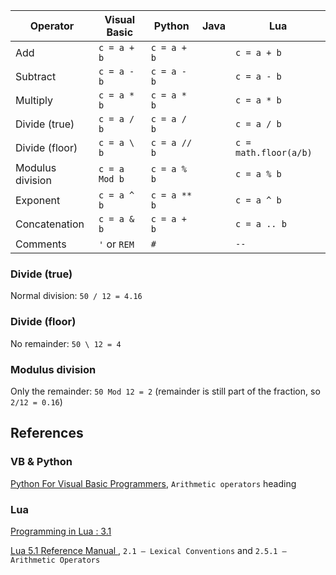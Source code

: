 
| Operator       | Visual Basic | Python      | Java        | Lua         |
|----------------|--------------|-------------|-------------|-------------|
| Add            | `c = a + b`  | `c = a + b` |             | `c = a + b` |
| Subtract       | `c = a - b`  | `c = a - b` |             | `c = a - b` |
| Multiply       | `c = a * b`  | `c = a * b` |             | `c = a * b` |
| Divide (true)  | `c = a / b`  | `c = a / b` |             | `c = a / b` |
| Divide (floor) | `c = a \ b`  | `c = a // b`|             |`c = math.floor(a/b)`|
|Modulus division| `c = a Mod b`| `c = a % b` |             | `c = a % b` |
| Exponent       | `c = a ^ b`  | `c = a ** b`|             | `c = a ^ b` |
| Concatenation  | `c = a & b`  | `c = a + b` |             | `c = a .. b`|
| Comments       | `'` or `REM` | `#`         |             | `--`        |

### Divide (true)
Normal division: `50 / 12 = 4.1̇̇6`

### Divide (floor)
No remainder: `50 \ 12 = 4`

### Modulus division
Only the remainder: `50 Mod 12 = 2` (remainder is still part of the fraction, so `2/12 = 0.1̇̇6`)

<!-- ![6 recurring](http://walkman100.github.com/images/embeddable-images/6-recurring.png) -->

## References
### VB & Python
[Python For Visual Basic Programmers](https://www.raspberrypi.org/learning/python-for-vb-programmers/worksheet/),
`Arithmetic operators` heading

### Lua
[Programming in Lua : 3.1](http://www.lua.org/pil/3.1.html)

[Lua 5.1 Reference Manual ](http://www.lua.org/manual/5.1/manual.html),
`2.1 – Lexical Conventions` and `2.5.1 – Arithmetic Operators`
